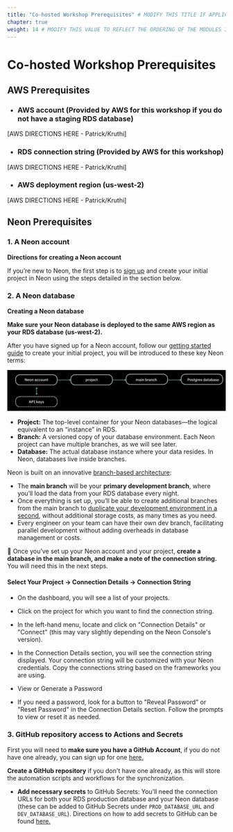 ```yaml
---
title: "Co-hosted Workshop Prerequisites" # MODIFY THIS TITLE IF APPLICABLE
chapter: true
weight: 14 # MODIFY THIS VALUE TO REFLECT THE ORDERING OF THE MODULES IF APPLICABLE
---
```


# Co-hosted Workshop Prerequisites <!-- MODIFY THIS HEADING IF APPLICABLE -->

## AWS Prerequisites <!-- MODIFY THIS SUBHEADING -->
- ### AWS account (Provided by AWS for this workshop if you do not have a staging RDS database)
[AWS DIRECTIONS HERE - Patrick/Kruthi]  
- ### RDS connection string (Provided by AWS for this workshop)
[AWS DIRECTIONS HERE - Patrick/Kruthi]
- ### AWS deployment region (us-west-2)
[AWS DIRECTIONS HERE - Patrick/Kruthi]


## Neon Prerequisites <!-- MODIFY THIS SUBHEADING -->

### 1. A Neon account
**Directions for creating a Neon account** 


If you’re new to Neon, the first step is to [sign up](https://console.neon.tech/signup) and create your initial project in Neon using the steps detailed in the section below.


### 2. A Neon database 

**Creating a Neon database** 



**Make sure your Neon database is deployed to the same AWS region as your RDS database (us-west-2).**


After you have signed up for a Neon account, follow our [getting started guide](https://neon.tech/docs/get-started-with-neon/signing-up) to create your initial project, you will be introduced to these key Neon terms:

![Neon Object Hierarchy](/images/Neondatabasedr.png)


- **Project:** The top-level container for your Neon databases—the logical equivalent to an “instance” in RDS.
- **Branch:** A versioned copy of your database environment. Each Neon project can have multiple branches, as we will see later.
- **Database:** The actual database instance where your data resides. In Neon, databases live inside branches.


Neon is built on an innovative [branch-based architecture](https://neon.tech/blog/architecture-decisions-in-neon):

- The **main branch** will be your **primary development branch**, where you’ll load the data from your RDS database every night.
- Once everything is set up, you’ll be able to create additional branches from the main branch to [duplicate your development environment in a second](https://neon.tech/blog/how-to-copy-large-postgres-databases-in-seconds), without additional storage costs, as many times as you need.
- Every engineer on your team can have their own dev branch, facilitating parallel development without adding overheads in database management or costs.

  
🚨 Once you’ve set up your Neon account and your project, **create a database in the main branch, and make a note of the connection string.** You will need this in the next steps.


#### Select Your Project -> Connection Details -> Connection String

- On the dashboard, you will see a list of your projects.
- Click on the project for which you want to find the connection string. 
- In the left-hand menu, locate and click on "Connection Details" or "Connect" (this may vary slightly depending on the Neon Console's version).
- In the Connection Details section, you will see the connection string displayed. Your connection string will be customized with your Neon credentials. Copy the connections string based on the frameworks you are using.

-  View or Generate a Password 

 -  If you need a password, look for a button to "Reveal Password" or "Reset Password" in the Connection Details section. Follow the prompts to view or reset it as needed.


### 3. GitHub repository access to Actions and Secrets 

First you will need to **make sure you have a GitHub Account**, if you do not have one already, you can sign up for one [here.](https://github.com/signup) 


 **Create a GitHub repository** if you don't have one already, as this will store the automation scripts and workflows for the synchronization. 


- **Add necessary secrets** to GitHub Secrets: You’ll need the connection URLs for both your RDS production database and your Neon database (these can be added to GitHub Secrets under `PROD_DATABASE_URL` and `DEV_DATABASE_URL`).  Directions on how to add secrets to GitHub can be found [here.](https://docs.github.com/en/actions/security-for-github-actions/security-guides/using-secrets-in-github-actions?tool=webui)
